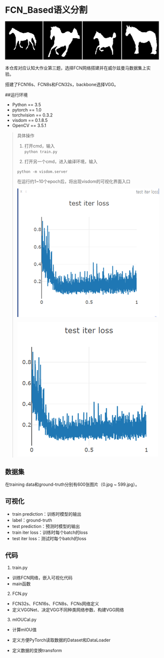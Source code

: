 # FCN_Based语义分割

![result_example](images\result_example.png)

本仓库对应认知大作业第三题，选择FCN网络搭建并在威尔兹曼马数据集上实验。

搭建了FCN16s、FCN8s和FCN32s，backbone选择VGG。  

##运行环境  
- Python == 3.5
- pytorch == 1.0
- torchvision == 0.3.2
- visdom == 0.1.8.5
- OpenCV == 3.5.1
>具体操作
>1. 打开cmd，输入  
>```python train.py```
>
>2. 打开另一个cmd，进入编译环境，输入
>
>```python -m visdom.server```
>
>  在运行约1~10个epoch后，将出现visdom的可视化界面入口
>
>  ![test_loss](images/test_loss.png)
>
>  ![train_loss](images/train_loss.png)

## 数据集
在training data和ground-truth分别有600张图片（0.jpg ~ 599.jpg）。
## 可视化
- train prediction：训练时模型的输出
- label：ground-truth
- test prediction：预测时模型的输出
- train iter loss：训练时每个batch的loss
- test iter loss：测试时每个batch的loss
## 代码
1. train.py
- 训练FCN网络，嵌入可视化代码
- main函数
2. FCN.py
- FCN32s、FCN16s、FCN8s、FCNs网络定义
- 定义VGGNet、决定VGG不同种类网络参数、构建VGG网络
3. mIOUCal.py
- 计算mIOU值

- 定义方便PyTorch读取数据的Dataset和DataLoader
- 定义数据的变换transform



